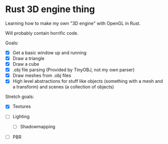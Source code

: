 # Rust 3D engine thing

Learning how to make my own "3D engine" with OpenGL in Rust.

Will probably contain horrific code.


Goals:
- [x] Get a basic window up and running
- [x] Draw a triangle
- [x] Draw a cube
- [x] .obj file parsing (Provided by TinyOBJ, not my own parser)
- [x] Draw meshes from .obj files
- [x] High level abstractions for stuff like objects (something with a mesh and a transform) and scenes (a collection of objects)

Stretch goals:
- [x] Textures
- [ ] Lighting
  - [ ] Shadowmapping
- [ ] PBR 



